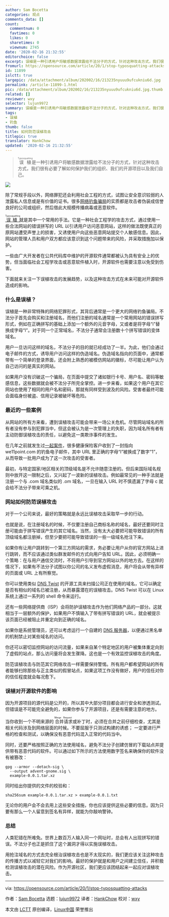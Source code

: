 ```yaml
---
author: Sam Bocetta
categories: 观点
comments_data: []
count:
  commentnum: 0
  favtimes: 0
  likes: 0
  sharetimes: 0
  viewnum: 2745
date: '2020-02-16 21:32:55'
editorchoice: false
excerpt: 误植是一种引诱用户将敏感数据泄露给不法分子的方式，针对这种攻击方式，我们很有必要了解如何保护我们的组织、我们的开源项目以及我们自己。
fromurl: https://opensource.com/article/20/1/stop-typosquatting-attacks
id: 11899
islctt: true
largepic: /data/attachment/album/202002/16/213235nyuuu9ufcukniu6d.jpg
permalink: /article-11899-1.html
pic: /data/attachment/album/202002/16/213235nyuuu9ufcukniu6d.jpg.thumb.jpg
related: []
reviewer: wxy
selector: lujun9972
summary: 误植是一种引诱用户将敏感数据泄露给不法分子的方式，针对这种攻击方式，我们很有必要了解如何保护我们的组织、我们的开源项目以及我们自己。
tags:
- 误植
- 钓鱼
thumb: false
title: 如何防范误植攻击
titlepic: true
translator: HankChow
updated: '2020-02-16 21:32:55'
---
```



> 
> <ruby> 误植 <rt>  Typosquatting </rt></ruby>是一种引诱用户将敏感数据泄露给不法分子的方式，针对这种攻击方式，我们很有必要了解如何保护我们的组织、我们的开源项目以及我们自己。
> 
> 
> 


![](/data/attachment/album/202002/16/213235nyuuu9ufcukniu6d.jpg)


除了常规手段以外，网络罪犯还会利用社会工程的方式，试图让安全意识较弱的人泄露私人信息或是有价值的证书。很多[网络钓鱼骗局](https://www.cloudberrylab.com/resources/guides/types-of-phishing/)的实质都是攻击者伪装成信誉良好的公司或组织，然后借此大规模传播病毒或恶意软件。


<ruby> <a href="https://en.wikipedia.org/wiki/Typosquatting">  误植 </a> <rt>  Typosquatting </rt></ruby>就是其中一个常用的手法。它是一种社会工程学的攻击方式，通过使用一些合法网站的错误拼写的 URL 以引诱用户访问恶意网站，这样的做法既使真正的原网站遭受声誉上的损害，又诱使用户向这些恶意网站提交个人敏感信息。因此，网站的管理人员和用户双方都应该意识到这个问题带来的风险，并采取措施加以保护。


一些由广大开发者在公共代码库中维护的开源软件通常都被认为具有安全上的优势，但当面临社会工程学攻击或恶意软件植入时，开源软件也需要注意以免受到伤害。


下面就来关注一下误植攻击的发展趋势，以及这种攻击方式在未来可能对开源软件造成的影响。


### 什么是误植？


误植是一种非常特殊的网络犯罪形式，其背后通常是一个更大的网络钓鱼骗局。不法分子首先会购买和注册域名，而他们注册的域名通常是一个常用网站的错误拼写形式，例如在正确拼写的基础上添加一个额外的元音字母，又或者是将字母“i”替换成字母“l”。对于同一个正常域名，不法分子通常会注册数十个拼写错误的变体域名。


用户一旦访问这样的域名，不法分子的目的就已经成功了一半。为此，他们会通过电子邮件的方式，诱导用户访问这样的伪造域名。伪造域名指向的页面中，通常都带有一个简单的登录界面，还会附上熟悉的被模仿网站的徽标，尽可能让用户认为自己访问的是真实的网站。


如果用户没有识破这一个骗局，在页面中提交了诸如银行卡号、用户名、密码等敏感信息，这些数据就会被不法分子所完全掌控。进一步来看，如果这个用户在其它网站也使用了相同的用户名和密码，那就有同样受到波及的风险。受害者最终可能会面临身份被盗、信用记录被破坏等危险。


### 最近的一些案例


从网站的所有方来看，遭到误植攻击可能会带来一场公关危机。尽管网站域名的所有者没有参与到犯罪当中，但这会被认为是一次管理上的失职，因为域名所有者有主动防御误植攻击的责任，以避免这一类欺诈事件的发生。


在几年之前就发生过[一起案件](https://www.menlosecurity.com/blog/-a-new-approach-to-end-typosquatting)，很多健康保险客户收到了一封指向 we11point.com 的钓鱼电子邮件，其中 URL 里正确的字母“l”被换成了数字“1”，从而导致一批用户成为了这一次攻击的受害者。


最初，与特定国家/地区相关的顶级域名是不允许随意注册的。但后来国际域名规则中放开这一限制之后，又兴起了一波新的误植攻击。例如最常见的一种手法就是注册一个与 .com 域名类似的 .om 域名，一旦在输入 URL 时不慎遗漏了字母 c 就会给不法分子带来可乘之机。


### 网站如何防范误植攻击


对于一个公司来说，最好的策略就是永远比误植攻击采取早一步的行动。


也就是说，在注册域名的时候，不仅要注册自己商标名称的域名，最好还要同时注册可能由于拼写错误产生的其它域名。当然，没有太大必要把可能导致错误的所有顶级域名都注册掉，但至少要把可能导致错误的一些一级域名抢注下来。


如果你有让用户跳转到一个第三方网站的需求，务必要让用户从你的官方网站上进行跳转，而不应该通过类似群发邮件的方式向用户告知 URL。因此，必须明确一个策略：在与用户通信交流时，不将用户引导到官方网站以外的地方去。在这样的情况下，如果有不法分子试图以你公司的名义发布虚假消息，用户将会从带有异样的页面或 URL 上有所察觉。


你可以使用类似 [DNS Twist](https://github.com/elceef/dnstwist) 的开源工具来扫描公司正在使用的域名，它可以确定是否有相似的域名已被注册，从而暴露潜在的误植攻击。DNS Twist 可以在 Linux 系统上通过一系列的 shell 命令来运行。


还有一些网络提供商（ISP）会将防护误植攻击作为他们网络产品的一部分。这就相当于一层额外的保护，如果用户不慎输入了带有拼写错误的 URL，就会被提示该页面已经被阻止并重定向到正确的域名。


如果你是系统管理员，还可以考虑运行一个自建的 [DNS 服务器](https://opensource.com/article/17/4/build-your-own-name-server)，以便通过黑名单的机制禁止对某些域名的访问。


你还可以密切监控网站的访问流量，如果来自某个特定地区的用户被集体重定向到了虚假的站点，那么访问量将会发生骤降。这也是一个有效监控误植攻击的角度。


防范误植攻击与防范其它网络攻击一样需要保持警惕。所有用户都希望网站的所有者能够扫除那些与正主类似的假冒站点，如果这项工作没有做好，用户的信任对你的信任程度就会每况愈下。


### 误植对开源软件的影响


因为开源项目的源代码是公开的，所以其中大部分项目都会进行安全和渗透测试。但错误是不可能完全避免的，如果你参与了开源项目，还是有需要注意的地方。


当你收到一个不明来源的<ruby> 合并请求 <rt>  Merge Request </rt></ruby>或补丁时，必须在合并之前仔细检查，尤其是相关代码涉及到网络层面的时候。不要屈服于只测试构建的诱惑； 一定要进行严格的检查和测试，以确保没有恶意代码混入正常的代码当中。


同时，还要严格按照正确的方法使用域名，避免不法分子创建仿冒的下载站点并提供带有恶意代码的软件。可以通过如下所示的方法使用数字签名来确保你的软件没有被篡改：



```
gpg --armor --detach-sig \
  --output advent-gnome.sig \
  example-0.0.1.tar.xz
```

同时给出你提供的文件的校验和：



```
sha256sum example-0.0.1.tar.xz > example-0.0.1.txt
```

无论你的用户会不会去用上这些安全措施，你也应该提供这些必要的信息。因为只要有那么一个人留意到签名有异样，就能为你敲响警钟。


### 总结


人类犯错在所难免。世界上数百万人输入同一个网址时，总会有人出现拼写的错误。不法分子也正是抓住了这个漏洞才得以实施误植攻击。


用抢注域名的方式去完全根治误植攻击也是不太现实的，我们更应该关注这种攻击的传播方式以减轻它对我们的影响。最好的保护就是和用户之间建立信任，并积极检测误植攻击的潜在风险。作为开源社区，我们更应该团结起来一起应对误植攻击。




---


via: <https://opensource.com/article/20/1/stop-typosquatting-attacks>


作者：[Sam Bocetta](https://opensource.com/users/sambocetta) 选题：[lujun9972](https://github.com/lujun9972) 译者：[HankChow](https://github.com/HankChow) 校对：[wxy](https://github.com/wxy)


本文由 [LCTT](https://github.com/LCTT/TranslateProject) 原创编译，[Linux中国](https://linux.cn/) 荣誉推出